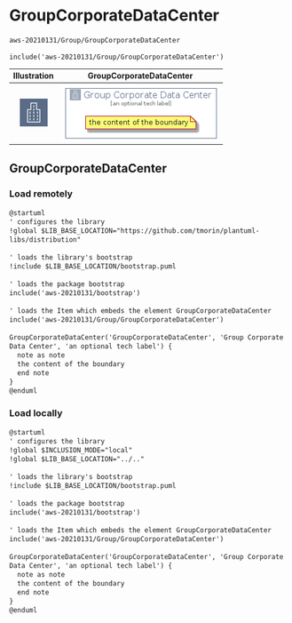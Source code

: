 # GroupCorporateDataCenter


```text
aws-20210131/Group/GroupCorporateDataCenter
```

```text
include('aws-20210131/Group/GroupCorporateDataCenter')
```



| Illustration | GroupCorporateDataCenter |
| :---: | :---: |
| ![illustration for Illustration](../../aws-20210131/Resource/GroupIcons/CorporateDataCenter.png) | ![illustration for GroupCorporateDataCenter](../../aws-20210131/Group/GroupCorporateDataCenter.Local.png) |




## GroupCorporateDataCenter

### Load remotely
```plantuml
@startuml
' configures the library
!global $LIB_BASE_LOCATION="https://github.com/tmorin/plantuml-libs/distribution"

' loads the library's bootstrap
!include $LIB_BASE_LOCATION/bootstrap.puml

' loads the package bootstrap
include('aws-20210131/bootstrap')

' loads the Item which embeds the element GroupCorporateDataCenter
include('aws-20210131/Group/GroupCorporateDataCenter')

GroupCorporateDataCenter('GroupCorporateDataCenter', 'Group Corporate Data Center', 'an optional tech label') {
  note as note
  the content of the boundary
  end note
}
@enduml
```

### Load locally
```plantuml
@startuml
' configures the library
!global $INCLUSION_MODE="local"
!global $LIB_BASE_LOCATION="../.."

' loads the library's bootstrap
!include $LIB_BASE_LOCATION/bootstrap.puml

' loads the package bootstrap
include('aws-20210131/bootstrap')

' loads the Item which embeds the element GroupCorporateDataCenter
include('aws-20210131/Group/GroupCorporateDataCenter')

GroupCorporateDataCenter('GroupCorporateDataCenter', 'Group Corporate Data Center', 'an optional tech label') {
  note as note
  the content of the boundary
  end note
}
@enduml
```

